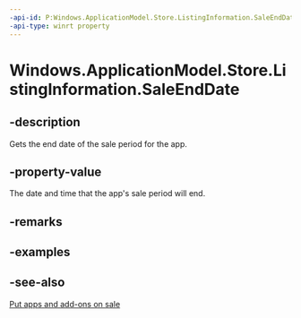 ----api-id: P:Windows.ApplicationModel.Store.ListingInformation.SaleEndDate
-api-type: winrt property
---<!-- Property syntaxpublic Windows.Foundation.DateTime SaleEndDate { get; }--># Windows.ApplicationModel.Store.ListingInformation.SaleEndDate## -descriptionGets the end date of the sale period for the app.## -property-valueThe date and time that the app's sale period will end.## -remarks## -examples## -see-also[Put apps and add-ons on sale](https://msdn.microsoft.com/windows/uwp/publish/put-apps-and-add-ons-on-sale)